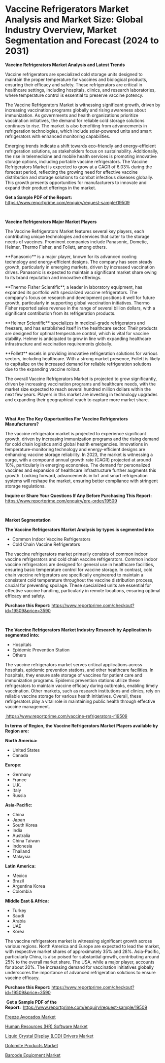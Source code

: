<p><h1>Vaccine Refrigerators Market Analysis and Market Size: Global Industry Overview, Market Segmentation and Forecast (2024 to 2031)</h1></p><p><strong>Vaccine Refrigerators Market Analysis and Latest Trends</strong></p>
<p><p>Vaccine refrigerators are specialized cold storage units designed to maintain the proper temperature for vaccines and biological products, ensuring their efficacy and safety. These refrigerators are critical in healthcare settings, including hospitals, clinics, and research laboratories, where temperature control is essential to preserve vaccine potency.</p><p>The Vaccine Refrigerators Market is witnessing significant growth, driven by increasing vaccination programs globally and rising awareness about immunization. As governments and health organizations prioritize vaccination initiatives, the demand for reliable cold storage solutions continues to rise. The market is also benefiting from advancements in refrigeration technologies, which include solar-powered units and smart refrigerators with enhanced monitoring capabilities.</p><p>Emerging trends indicate a shift towards eco-friendly and energy-efficient refrigeration solutions, as stakeholders focus on sustainability. Additionally, the rise in telemedicine and mobile health services is promoting innovative storage options, including portable vaccine refrigerators. The Vaccine Refrigerators Market is expected to grow at a CAGR of 6.03% during the forecast period, reflecting the growing need for effective vaccine distribution and storage solutions to combat infectious diseases globally. This growth presents opportunities for manufacturers to innovate and expand their product offerings in the market.</p></p>
<p><strong>Get a Sample PDF of the Report:&nbsp;</strong> <a href="https://www.reportprime.com/enquiry/request-sample/19509?utm_campaign=1106&utm_medium=2&utm_source=Github&utm_content=ia&utm_term=28112024&utm_id=vaccine-refrigerators">https://www.reportprime.com/enquiry/request-sample/19509</a></p>
<p>&nbsp;</p>
<p><strong>Vaccine Refrigerators Major Market Players</strong></p>
<p><p>The Vaccine Refrigerators Market features several key players, each contributing unique technologies and services that cater to the storage needs of vaccines. Prominent companies include Panasonic, Dometic, Helmer, Thermo Fisher, and Follett, among others.</p><p>**Panasonic** is a major player, known for its advanced cooling technology and energy-efficient designs. The company has seen steady growth, particularly in emerging markets, driven by increased vaccination drives. Panasonic is expected to maintain a significant market share owing to its brand reputation and innovative offerings.</p><p>**Thermo Fisher Scientific**, a leader in laboratory equipment, has expanded its portfolio with specialized vaccine refrigerators. The company's focus on research and development positions it well for future growth, particularly in supporting global vaccination initiatives. Thermo Fisher reported sales revenue in the range of several billion dollars, with a significant contribution from its refrigeration products.</p><p>**Helmer Scientific** specializes in medical-grade refrigerators and freezers, and has established itself in the healthcare sector. Their products are designed for optimal temperature control, which is vital for vaccine stability. Helmer is anticipated to grow in line with expanding healthcare infrastructure and vaccination requirements globally.</p><p>**Follett** excels in providing innovative refrigeration solutions for various sectors, including healthcare. With a strong market presence, Follett is likely to capitalize on the increased demand for reliable refrigeration solutions due to the expanding vaccine rollout.</p><p>The overall Vaccine Refrigerators Market is projected to grow significantly, driven by increasing vaccination programs and healthcare needs, with the market size expected to reach several hundred million dollars within the next few years. Players in this market are investing in technology upgrades and expanding their geographical reach to capture more market share.</p></p>
<p>&nbsp;</p>
<p><strong>What Are The Key Opportunities For Vaccine Refrigerators Manufacturers?</strong></p>
<p><p>The vaccine refrigerator market is projected to experience significant growth, driven by increasing immunization programs and the rising demand for cold chain logistics amid global health emergencies. Innovations in temperature-monitoring technology and energy-efficient designs are enhancing vaccine storage reliability. In 2023, the market is witnessing a surge, with a compound annual growth rate (CAGR) projected at around 10%, particularly in emerging economies. The demand for personalized vaccines and expansion of healthcare infrastructure further augments this growth. Looking forward, advancements in IoT and smart refrigeration systems will reshape the market, ensuring better compliance with stringent storage regulations.</p></p>
<p><strong>Inquire or Share Your Questions If Any Before Purchasing This Report:</strong> <a href="https://www.reportprime.com/enquiry/pre-order/19509?utm_campaign=1106&utm_medium=2&utm_source=Github&utm_content=ia&utm_term=28112024&utm_id=vaccine-refrigerators">https://www.reportprime.com/enquiry/pre-order/19509</a></p>
<p>&nbsp;</p>
<p><strong>Market Segmentation</strong></p>
<p><strong>The Vaccine Refrigerators Market Analysis by types is segmented into:</strong></p>
<p><ul><li>Common Indoor Vaccine Refrigerators</li><li>Cold Chain Vaccine Refrigerators</li></ul></p>
<p><p>The vaccine refrigerators market primarily consists of common indoor vaccine refrigerators and cold chain vaccine refrigerators. Common indoor vaccine refrigerators are designed for general use in healthcare facilities, ensuring basic temperature control for vaccine storage. In contrast, cold chain vaccine refrigerators are specifically engineered to maintain a consistent cold temperature throughout the vaccine distribution process, crucial for preventing spoilage. These specialized units are essential for effective vaccine handling, particularly in remote locations, ensuring optimal efficacy and safety.</p></p>
<p><strong>Purchase this Report:&nbsp;</strong><a href="https://www.reportprime.com/checkout?id=19509&price=3590&utm_campaign=1106&utm_medium=2&utm_source=Github&utm_content=ia&utm_term=28112024&utm_id=vaccine-refrigerators">https://www.reportprime.com/checkout?id=19509&price=3590</a></p>
<p>&nbsp;</p>
<p><strong>The Vaccine Refrigerators Market Industry Research by Application is segmented into:</strong></p>
<p><ul><li>Hospitals</li><li>Epidemic Prevention Station</li><li>Others</li></ul></p>
<p><p>The vaccine refrigerators market serves critical applications across hospitals, epidemic prevention stations, and other healthcare facilities. In hospitals, they ensure safe storage of vaccines for patient care and immunization programs. Epidemic prevention stations utilize these refrigerators to maintain vaccine efficacy during outbreaks, enabling timely vaccination. Other markets, such as research institutions and clinics, rely on reliable vaccine storage for various health initiatives. Overall, these refrigerators play a vital role in maintaining public health through effective vaccine management.</p></p>
<p><a href="https://www.reportprime.com/vaccine-refrigerators-r19509?utm_campaign=1106&utm_medium=2&utm_source=Github&utm_content=ia&utm_term=28112024&utm_id=vaccine-refrigerators">&nbsp;https://www.reportprime.com/vaccine-refrigerators-r19509</a></p>
<p><strong>In terms of Region, the Vaccine Refrigerators Market Players available by Region are:</strong></p>
<p>
    <p> <strong> North America: </strong>
        <ul>
            <li>United States</li>
            <li>Canada</li>
        </ul>
        </p> 
    <p> <strong> Europe: </strong>
        <ul>
            <li>Germany</li>
            <li>France</li>
            <li>U.K.</li>
            <li>Italy</li>
            <li>Russia</li>
        </ul>
        </p> 
    <p> <strong> Asia-Pacific: </strong>
        <ul>
            <li>China</li>
            <li>Japan</li>
            <li>South Korea</li>
            <li>India</li>
            <li>Australia</li>
            <li>China Taiwan</li>
            <li>Indonesia</li>
            <li>Thailand</li>
            <li>Malaysia</li>
        </ul>
        </p> 
    <p> <strong> Latin America: </strong>
        <ul>
            <li>Mexico</li>
            <li>Brazil</li>
            <li>Argentina Korea</li>
            <li>Colombia</li>
        </ul>
        </p> 
    <p> <strong> Middle East & Africa: </strong>
        <ul>
            <li>Turkey</li>
            <li>Saudi</li>
            <li>Arabia</li>
            <li>UAE</li>
            <li>Korea</li>
        </ul>
    </p>
    </p>
<p><p>The vaccine refrigerators market is witnessing significant growth across various regions. North America and Europe are expected to lead the market, with respective market shares of approximately 35% and 28%. Asia-Pacific, particularly China, is also poised for substantial growth, contributing around 25% to the overall market share. The USA, while a major player, accounts for about 20%. The increasing demand for vaccination initiatives globally underscores the importance of advanced refrigeration solutions to ensure vaccine efficacy.</p></p>
<p><strong>Purchase this Report: </strong><a href="https://www.reportprime.com/checkout?id=19509&price=3590&utm_campaign=1106&utm_medium=2&utm_source=Github&utm_content=ia&utm_term=28112024&utm_id=vaccine-refrigerators">https://www.reportprime.com/checkout?id=19509&price=3590</a></p>
<p>&nbsp;<strong>Get a Sample PDF of the Report:&nbsp;&nbsp;</strong><a href="https://www.reportprime.com/enquiry/request-sample/19509?utm_campaign=1106&utm_medium=2&utm_source=Github&utm_content=ia&utm_term=28112024&utm_id=vaccine-refrigerators">https://www.reportprime.com/enquiry/request-sample/19509</a></p>
<p><strong></strong></p>
<p><p><a href="https://www.linkedin.com/pulse/freeze-avocados-market-global-insights-regional-analysis-2024-mtjdf?utm_campaign=1106&utm_medium=2&utm_source=Github&utm_content=ia&utm_term=28112024&utm_id=vaccine-refrigerators">Freeze Avocados Market</a></p><p><a href="https://issuu.com/reportprime-2/docs/human-resources-hr-software-market-_2f2dbf39c1637a?utm_campaign=1106&utm_medium=2&utm_source=Github&utm_content=ia&utm_term=28112024&utm_id=vaccine-refrigerators">Human Resources (HR) Software Market</a></p><p><a href="https://issuu.com/reportprime-2/docs/liquid-crystal-display-lcd-drivers-_5ed64a628c29af?utm_campaign=1106&utm_medium=2&utm_source=Github&utm_content=ia&utm_term=28112024&utm_id=vaccine-refrigerators">Liquid Crystal Display (LCD) Drivers Market</a></p><p><a href="https://www.linkedin.com/pulse/future-dolomite-products-market-trend-analysis-forecasted-56cuf?utm_campaign=1106&utm_medium=2&utm_source=Github&utm_content=ia&utm_term=28112024&utm_id=vaccine-refrigerators">Dolomite Products Market</a></p><p><a href="https://www.linkedin.com/pulse/barcode-equipment-market-share-size-2024-2031-detailed-0xmkf?utm_campaign=1106&utm_medium=2&utm_source=Github&utm_content=ia&utm_term=28112024&utm_id=vaccine-refrigerators">Barcode Equipment Market</a></p></p>